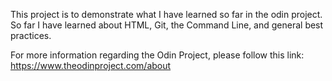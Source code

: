 This project is to demonstrate what I have learned so far in the odin project.
So far I have learned about HTML, Git, the Command Line, and general best practices.

For more information regarding the Odin Project, please follow this link: https://www.theodinproject.com/about
